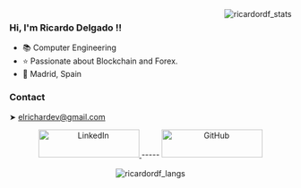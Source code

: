<img align="right" src="https://github-readme-stats.vercel.app/api?username=ricardordf&theme=github_dark&hide=[%22stars%22]&show_icons=true" alt="ricardordf_stats" />

### Hi, I'm Ricardo Delgado !!

- 📚 Computer Engineering
- ⭐ Passionate about Blockchain and Forex.
- 🏡 Madrid, Spain

### Contact

➤ elrichardev@gmail.com

<div align="center">
    <a href="https://www.linkedin.com/in/ricardordf/" target="_blank">
        <img src=https://img.shields.io/badge/linkedin-%231E77B5.svg?&style=for-the-badge&logo=linkedin&logoColor=white alt=LinkedIn width="180px" height="50px"/>
    </a>
    -----
    <a href="https://github.com/ricardordf" target="_blank">
        <img src=https://img.shields.io/badge/github-%2324292e.svg?&style=for-the-badge&logo=github&logoColor=white alt=GitHub width="180px" height="50px"/>
    </a>
</div>

<br>

<div align="center">
    <img src="https://github-readme-stats.vercel.app/api/top-langs/?username=ricardordf&theme=github_dark&layout=compact&card_width=800)" alt="ricardordf_langs" />
</div>
